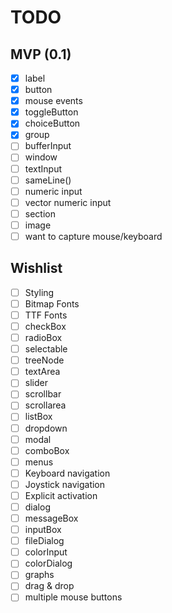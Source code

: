 TODO
====

MVP (0.1)
---------

- [x] label
- [x] button
- [x] mouse events
- [x] toggleButton
- [x] choiceButton
- [x] group
- [ ] bufferInput
- [ ] window
- [ ] textInput
- [ ] sameLine()
- [ ] numeric input
- [ ] vector numeric input
- [ ] section
- [ ] image
- [ ] want to capture mouse/keyboard

Wishlist
--------

- [ ] Styling
- [ ] Bitmap Fonts
- [ ] TTF Fonts
- [ ] checkBox
- [ ] radioBox
- [ ] selectable
- [ ] treeNode
- [ ] textArea
- [ ] slider
- [ ] scrollbar
- [ ] scrollarea
- [ ] listBox
- [ ] dropdown
- [ ] modal
- [ ] comboBox
- [ ] menus
- [ ] Keyboard navigation
- [ ] Joystick navigation
- [ ] Explicit activation
- [ ] dialog
- [ ] messageBox
- [ ] inputBox
- [ ] fileDialog
- [ ] colorInput
- [ ] colorDialog
- [ ] graphs
- [ ] drag & drop
- [ ] multiple mouse buttons
